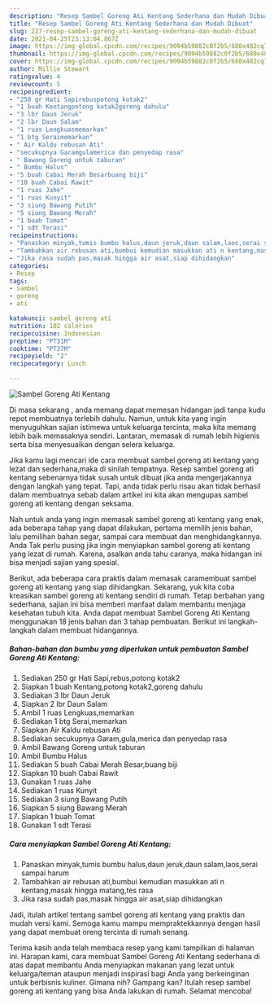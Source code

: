 ```yaml
---
description: "Resep Sambel Goreng Ati Kentang Sederhana dan Mudah Dibuat"
title: "Resep Sambel Goreng Ati Kentang Sederhana dan Mudah Dibuat"
slug: 227-resep-sambel-goreng-ati-kentang-sederhana-dan-mudah-dibuat
date: 2021-04-25T23:13:04.867Z
image: https://img-global.cpcdn.com/recipes/9094b59882c0f2b5/680x482cq70/sambel-goreng-ati-kentang-foto-resep-utama.jpg
thumbnail: https://img-global.cpcdn.com/recipes/9094b59882c0f2b5/680x482cq70/sambel-goreng-ati-kentang-foto-resep-utama.jpg
cover: https://img-global.cpcdn.com/recipes/9094b59882c0f2b5/680x482cq70/sambel-goreng-ati-kentang-foto-resep-utama.jpg
author: Millie Stewart
ratingvalue: 4
reviewcount: 5
recipeingredient:
- "250 gr Hati Sapirebuspotong kotak2"
- "1 buah Kentangpotong kotak2goreng dahulu"
- "3 lbr Daun Jeruk"
- "2 lbr Daun Salam"
- "1 ruas Lengkuasmemarkan"
- "1 btg Seraimemarkan"
- " Air Kaldu rebusan Ati"
- "secukupnya Garamgulamerica dan penyedap rasa"
- " Bawang Goreng untuk taburan"
- " Bumbu Halus"
- "5 buah Cabai Merah Besarbuang biji"
- "10 buah Cabai Rawit"
- "1 ruas Jahe"
- "1 ruas Kunyit"
- "3 siung Bawang Putih"
- "5 siung Bawang Merah"
- "1 buah Tomat"
- "1 sdt Terasi"
recipeinstructions:
- "Panaskan minyak,tumis bumbu halus,daun jeruk,daun salam,laos,serai sampai harum"
- "Tambahkan air rebusan ati,bumbui kemudian masukkan ati n kentang,masak hingga matang,tes rasa"
- "Jika rasa sudah pas,masak hingga air asat,siap dihidangkan"
categories:
- Resep
tags:
- sambel
- goreng
- ati

katakunci: sambel goreng ati 
nutrition: 102 calories
recipecuisine: Indonesian
preptime: "PT31M"
cooktime: "PT37M"
recipeyield: "2"
recipecategory: Lunch

---
```



![Sambel Goreng Ati Kentang](https://img-global.cpcdn.com/recipes/9094b59882c0f2b5/680x482cq70/sambel-goreng-ati-kentang-foto-resep-utama.jpg)

Di masa  sekarang , anda memang dapat memesan hidangan jadi tanpa kudu repot membuatnya terlebih dahulu. Namun, untuk kita yang ingin menyuguhkan sajian istimewa untuk keluarga tercinta, maka kita memang lebih baik memasaknya sendiri. Lantaran, memasak di rumah lebih higienis serta bisa menyesuaikan dengan selera keluarga.

Jika kamu lagi mencari ide cara membuat sambel goreng ati kentang yang lezat dan sederhana,maka di sinilah tempatnya. Resep sambel goreng ati kentang  sebenarnya tidak susah untuk dibuat jika anda mengerjakannya dengan langkah yang tepat. Tapi, anda tidak perlu risau akan tidak berhasil dalam membuatnya 
sebab dalam artikel ini kita akan mengupas sambel goreng ati kentang dengan seksama.  



Nah untuk anda yang ingin memasak sambel goreng ati kentang yang enak, ada beberapa tahap yang dapat dilakukan, pertama memilih jenis bahan, lalu pemilihan bahan segar, sampai cara membuat dan menghidangkannya. Anda Tak perlu pusing jika ingin menyiapkan sambel goreng ati kentang yang lezat di rumah. Karena, asalkan anda  tahu caranya, maka hidangan ini bisa menjadi sajian yang spesial.

Berikut, ada beberapa cara praktis  dalam memasak caramembuat sambel goreng ati kentang yang siap dihidangkan. Sekarang, yuk kita coba kreasikan sambel goreng ati kentang sendiri di rumah. Tetap berbahan yang sederhana, sajian ini bisa memberi manfaat dalam membantu menjaga kesehatan tubuh kita. Anda dapat membuat Sambel Goreng Ati Kentang menggunakan 18 jenis bahan dan 3 tahap pembuatan. Berikut ini langkah-langkah dalam membuat hidangannya.

<!--inarticleads1-->

##### Bahan-bahan dan bumbu yang diperlukan untuk pembuatan Sambel Goreng Ati Kentang:

1. Sediakan 250 gr Hati Sapi,rebus,potong kotak2
1. Siapkan 1 buah Kentang,potong kotak2,goreng dahulu
1. Sediakan 3 lbr Daun Jeruk
1. Siapkan 2 lbr Daun Salam
1. Ambil 1 ruas Lengkuas,memarkan
1. Sediakan 1 btg Serai,memarkan
1. Siapkan  Air Kaldu rebusan Ati
1. Sediakan secukupnya Garam,gula,merica dan penyedap rasa
1. Ambil  Bawang Goreng untuk taburan
1. Ambil  Bumbu Halus
1. Sediakan 5 buah Cabai Merah Besar,buang biji
1. Siapkan 10 buah Cabai Rawit
1. Gunakan 1 ruas Jahe
1. Sediakan 1 ruas Kunyit
1. Sediakan 3 siung Bawang Putih
1. Siapkan 5 siung Bawang Merah
1. Siapkan 1 buah Tomat
1. Gunakan 1 sdt Terasi




<!--inarticleads2-->

##### Cara menyiapkan Sambel Goreng Ati Kentang:

1. Panaskan minyak,tumis bumbu halus,daun jeruk,daun salam,laos,serai sampai harum
1. Tambahkan air rebusan ati,bumbui kemudian masukkan ati n kentang,masak hingga matang,tes rasa
1. Jika rasa sudah pas,masak hingga air asat,siap dihidangkan




Jadi, itulah artikel tentang  sambel goreng ati kentang  yang praktis dan mudah versi kami. Semoga kamu mampu mempraktekkannya dengan hasil yang dapat membuat oreng tercinta di rumah senang. 

Terima kasih anda telah membaca resep yang kami tampilkan di halaman ini. Harapan kami, cara membuat  Sambel Goreng Ati Kentang sederhana di atas dapat membantu Anda menyiapkan makanan yang lezat untuk keluarga/teman ataupun menjadi inspirasi bagi Anda yang berkeinginan untuk berbisnis kuliner. Gimana nih? Gampang kan? Itulah resep sambel goreng ati kentang yang bisa Anda lakukan di rumah. Selamat mencoba!

